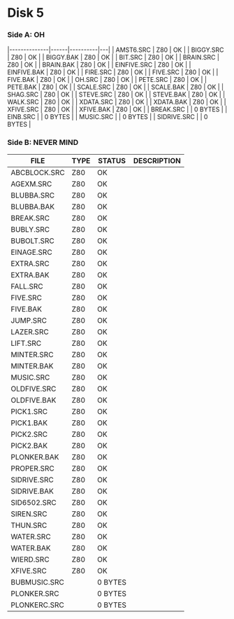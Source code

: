 # Disk 5

### Side A: OH

|--------------|------|----------|---|
| AMST6.SRC    | Z80  | OK       | 
| BIGGY.SRC    | Z80  | OK       | 
| BIGGY.BAK    | Z80  | OK       | 
| BIT.SRC      | Z80  | OK       | 
| BRAIN.SRC    | Z80  | OK       | 
| BRAIN.BAK    | Z80  | OK       | 
| EINFIVE.SRC  | Z80  | OK       | 
| EINFIVE.BAK  | Z80  | OK       | 
| FIRE.SRC     | Z80  | OK       | 
| FIVE.SRC     | Z80  | OK       | 
| FIVE.BAK     | Z80  | OK       | 
| OH.SRC       | Z80  | OK       | 
| PETE.SRC     | Z80  | OK       | 
| PETE.BAK     | Z80  | OK       | 
| SCALE.SRC    | Z80  | OK       | 
| SCALE.BAK    | Z80  | OK       | 
| SHAG.SRC     | Z80  | OK       | 
| STEVE.SRC    | Z80  | OK       | 
| STEVE.BAK    | Z80  | OK       | 
| WALK.SRC     | Z80  | OK       | 
| XDATA.SRC    | Z80  | OK       | 
| XDATA.BAK    | Z80  | OK       | 
| XFIVE.SRC    | Z80  | OK       | 
| XFIVE.BAK    | Z80  | OK       | 
| BREAK.SRC    |      | 0 BYTES  |
| EINB.SRC     |      | 0 BYTES  |
| MUSIC.SRC    |      | 0 BYTES  |
| SIDRIVE.SRC  |      | 0 BYTES  |

### Side B: NEVER MIND

| FILE         | TYPE | STATUS   | DESCRIPTION |
|--------------|------|----------|---|
| ABCBLOCK.SRC | Z80  | OK       |
| AGEXM.SRC    | Z80  | OK       |
| BLUBBA.SRC   | Z80  | OK       |
| BLUBBA.BAK   | Z80  | OK       |
| BREAK.SRC    | Z80  | OK       |
| BUBLY.SRC    | Z80  | OK       |
| BUBOLT.SRC   | Z80  | OK       |
| EINAGE.SRC   | Z80  | OK       |
| EXTRA.SRC    | Z80  | OK       |
| EXTRA.BAK    | Z80  | OK       |
| FALL.SRC     | Z80  | OK       |
| FIVE.SRC     | Z80  | OK       |
| FIVE.BAK     | Z80  | OK       |
| JUMP.SRC     | Z80  | OK       |
| LAZER.SRC    | Z80  | OK       |
| LIFT.SRC     | Z80  | OK       |
| MINTER.SRC   | Z80  | OK       |
| MINTER.BAK   | Z80  | OK       |
| MUSIC.SRC    | Z80  | OK       |
| OLDFIVE.SRC  | Z80  | OK       |
| OLDFIVE.BAK  | Z80  | OK       |
| PICK1.SRC    | Z80  | OK       |
| PICK1.BAK    | Z80  | OK       |
| PICK2.SRC    | Z80  | OK       |
| PICK2.BAK    | Z80  | OK       |
| PLONKER.BAK  | Z80  | OK       |
| PROPER.SRC   | Z80  | OK       |
| SIDRIVE.SRC  | Z80  | OK       |
| SIDRIVE.BAK  | Z80  | OK       |
| SID6502.SRC  | Z80  | OK       |
| SIREN.SRC    | Z80  | OK       |
| THUN.SRC     | Z80  | OK       |
| WATER.SRC    | Z80  | OK       |
| WATER.BAK    | Z80  | OK       |
| WIERD.SRC    | Z80  | OK       |
| XFIVE.SRC    | Z80  | OK       |
| BUBMUSIC.SRC |      | 0 BYTES  |
| PLONKER.SRC  |      | 0 BYTES  |
| PLONKERC.SRC |      | 0 BYTES  |
